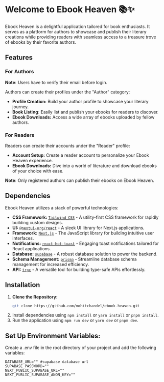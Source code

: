 # Welcome to Ebook Heaven 📚✨

Ebook Heaven is a delightful application tailored for book enthusiasts. It serves as a platform for authors to showcase and publish their literary creations while providing readers with seamless access to a treasure trove of ebooks by their favorite authors.

## Features

### For Authors

**Note:** Users have to verify their email before login.

Authors can create their profiles under the "Author" category:

- **Profile Creation:** Build your author profile to showcase your literary journey.
- **Book Listing:** Easily list and publish your ebooks for readers to discover.
- **Ebook Downloads:** Access a wide array of ebooks uploaded by fellow authors.

### For Readers

Readers can create their accounts under the "Reader" profile:

- **Account Setup:** Create a reader account to personalize your Ebook Heaven experience.
- **Ebook Downloads:** Dive into a world of literature and download ebooks of your choice with ease.

**Note:** Only registered authors can publish their ebooks on Ebook Heaven.

## Dependencies

Ebook Heaven utilizes a stack of powerful technologies:

- **CSS Framework:** [`Tailwind CSS`](https://tailwindcss.com/) - A utility-first CSS framework for rapidly building custom designs.
- **UI:** [`@nextui-org/react`](https://github.com/nextui-org/react) - A sleek UI library for Next.js applications.
- **Framework:** [`Next.js`](https://nextjs.org/) - The JavaScript library for building intuitive user interfaces.
- **Notifications:** [`react-hot-toast`](https://react-hot-toast.com/) - Engaging toast notifications tailored for React applications.
- **Database:** [`supabase`](https://supabase.io/docs/guides/database) - A robust database solution to power the backend.
- **Schema Management:** [`prisma`](https://www.prisma.io/) - Streamline database schema management for increased efficiency.
- **API:** [`trpc`](https://trpc.io/) - A versatile tool for building type-safe APIs effortlessly.

## Installation

1. **Clone the Repository:**
   ```bash
   git clone https://github.com/mohitchandel/ebook-heaven.git
   ```
2. Install dependencies using `npm install` or `yarn install` or `pnpm install`.
3. Run the application using `npm run dev` or `yarn dev` or `pnpm dev`.

## Set Up Environment Variables:

Create a .env file in the root directory of your project and add the following variables:

```env
DATABASE_URL="" #supabase database url
SUPABASE_PASSWORD=""
NEXT_PUBLIC_SUPABASE_URL=""
NEXT_PUBLIC_SUPABASE_ANON_KEY=""
```
